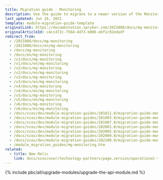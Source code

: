 ```yaml
---
title: Migration guide - Monitoring
description: Use the guide to migrate to a newer version of the Monitoring module.
last_updated: Jun 16, 2021
template: module-migration-guide-template
originalLink: https://documentation.spryker.com/2021080/docs/mg-monitoring
originalArticleId: c4cc472c-756d-4d73-b086-ebf1c92edadf
redirect_from:
  - /2021080/docs/mg-monitoring
  - /2021080/docs/en/mg-monitoring
  - /docs/mg-monitoring
  - /docs/en/mg-monitoring
  - /v1/docs/mg-monitoring
  - /v1/docs/en/mg-monitoring
  - /v2/docs/mg-monitoring
  - /v2/docs/en/mg-monitoring
  - /v3/docs/mg-monitoring
  - /v3/docs/en/mg-monitoring
  - /v4/docs/mg-monitoring
  - /v4/docs/en/mg-monitoring
  - /v5/docs/mg-monitoring
  - /v5/docs/en/mg-monitoring
  - /v6/docs/mg-monitoring
  - /v6/docs/en/mg-monitoring
  - /docs/scos/dev/module-migration-guides/201811.0/migration-guide-monitoring.html
  - /docs/scos/dev/module-migration-guides/201903.0/migration-guide-monitoring.html
  - /docs/scos/dev/module-migration-guides/201907.0/migration-guide-monitoring.html
  - /docs/scos/dev/module-migration-guides/202001.0/migration-guide-monitoring.html
  - /docs/scos/dev/module-migration-guides/202005.0/migration-guide-monitoring.html
  - /docs/scos/dev/module-migration-guides/202009.0/migration-guide-monitoring.html
  - /docs/scos/dev/module-migration-guides/202108.0/migration-guide-monitoring.html
  - /module_migration_guides/mg-monitoring.htm
related:
  - title: New Relic
    link: docs/scos/user/technology-partners/page.version/operational-tools-monitoring-legal-etc/new-relic.html
---
```


{% include pbc/all/upgrade-modules/upgrade-the-api-module.md %} <!-- To edit, see /_includes/pbc/all/upgrade-modules/upgrade-the-api-module.md -->
